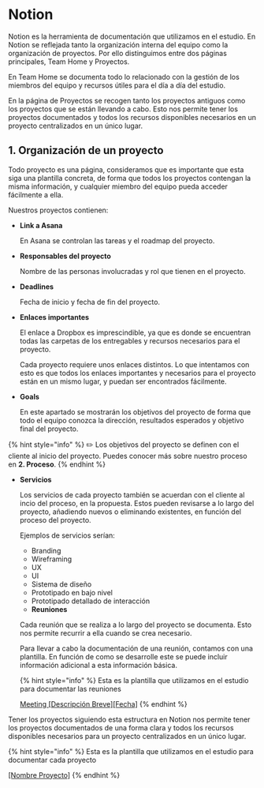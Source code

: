 # Notion

Notion es la herramienta de documentación que utilizamos en el estudio. En Notion se reflejada tanto la organización interna del equipo como la organización de proyectos. Por ello distinguimos entre dos páginas principales, Team Home y Proyectos.

En Team Home se documenta todo lo relacionado con la gestión de los miembros del equipo y recursos útiles para el día a día del estudio.

En la página de Proyectos se recogen tanto los proyectos antiguos como los proyectos que se están llevando a cabo. Esto nos permite tener los proyectos documentados y todos los recursos disponibles necesarios en un proyecto centralizados en un único lugar.

## 1. Organización de un proyecto

Todo proyecto es una página, consideramos que es importante que esta siga una plantilla concreta, de forma que todos los proyectos contengan la misma información, y cualquier miembro del equipo pueda acceder fácilmente a ella.

Nuestros proyectos contienen:

* **Link a Asana**

  En Asana se controlan las tareas y el roadmap del proyecto.

* **Responsables del proyecto**

  Nombre de las personas involucradas y rol que tienen en el proyecto.

* **Deadlines**

  Fecha de inicio y fecha de fin del proyecto.

* **Enlaces importantes**

  El enlace a Dropbox es imprescindible, ya que es donde se encuentran todas las carpetas de los entregables y recursos necesarios para el proyecto.

  Cada proyecto requiere unos enlaces distintos. Lo que intentamos con esto es que todos los enlaces importantes y necesarios para el proyecto están en un mismo lugar, y puedan ser encontrados fácilmente.

* **Goals**

  En este apartado se mostrarán los objetivos del proyecto de forma que todo el equipo conozca la dirección, resultados esperados y objetivo final del proyecto.

{% hint style="info" %}
✏️ Los objetivos del proyecto se definen con el cliente al inicio del proyecto. Puedes conocer más sobre nuestro proceso en **2. Proceso**.
{% endhint %}

* **Servicios**

  Los servicios de cada proyecto también se acuerdan con el cliente al incio del proceso, en la propuesta. Estos pueden revisarse a lo largo del proyecto, añadiendo nuevos o eliminando existentes, en función del proceso del proyecto.

  Ejemplos de servicios serían:

  * Branding
  * Wireframing
  * UX
  * UI
  * Sistema de diseño
  * Prototipado en bajo nivel
  * Prototipado detallado de interacción
  * **Reuniones**

  Cada reunión que se realiza a lo largo del proyecto se documenta. Esto nos permite recurrir a ella cuando se crea necesario.

  Para llevar a cabo la documentación de una reunión, contamos con una plantilla. En función de como se desarrolle este se puede incluir información adicional a esta información básica.

  {% hint style="info" %}
  Esta es la plantilla que utilizamos en el estudio para documentar las reuniones

  [Meeting \[Descripción Breve\]\[Fecha\]](https://www.notion.so/mendesaltaren/Meeting-Descripci-n-Breve-Fecha-aaad9a2a12084d96bd327fa7e433e5ce)
  {% endhint %}


Tener los proyectos siguiendo esta estructura en Notion nos permite tener los proyectos documentados de una forma clara y todos los recursos disponibles necesarios para un proyecto centralizados en un único lugar.

{% hint style="info" %}
Esta es la plantilla que utilizamos en el estudio para documentar cada proyecto

[\[Nombre Proyecto\]](https://www.notion.so/mendesaltaren/Nombre-Proyecto-8c43290643bd4382bf0cede77d334dc0)
{% endhint %}

